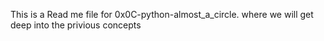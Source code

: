 This is a Read me file for 0x0C-python-almost_a_circle.
where we will get deep into the privious concepts
